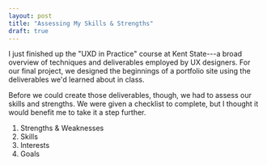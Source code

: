 ```yaml
---
layout: post
title: "Assessing My Skills & Strengths"
draft: true
---
```


I just finished up the "UXD in Practice" course at Kent State---a broad overview of techniques and deliverables employed by UX designers. For our final project, we designed the beginnings of a portfolio site using the deliverables we'd learned about in class. 

Before we could create those deliverables, though, we had to assess our skills and strengths. We were given a checklist to complete, but I thought it would benefit me to take it a step further.

1. Strengths & Weaknesses
2. Skills
3. Interests
4. Goals